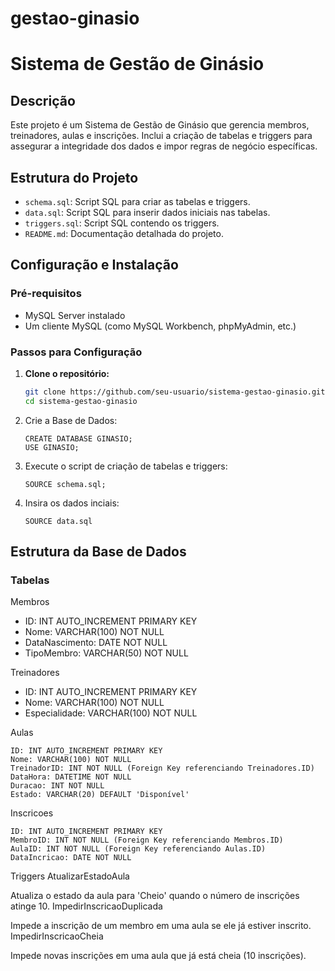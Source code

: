 # gestao-ginasio

# Sistema de Gestão de Ginásio

## Descrição

Este projeto é um Sistema de Gestão de Ginásio que gerencia membros, treinadores, aulas e inscrições. Inclui a criação de tabelas e triggers para assegurar a integridade dos dados e impor regras de negócio específicas.

## Estrutura do Projeto

- `schema.sql`: Script SQL para criar as tabelas e triggers.
- `data.sql`: Script SQL para inserir dados iniciais nas tabelas.
- `triggers.sql`: Script SQL contendo os triggers.
- `README.md`: Documentação detalhada do projeto.

## Configuração e Instalação

### Pré-requisitos

- MySQL Server instalado
- Um cliente MySQL (como MySQL Workbench, phpMyAdmin, etc.)

### Passos para Configuração

1. **Clone o repositório:**

   ```bash
   git clone https://github.com/seu-usuario/sistema-gestao-ginasio.git
   cd sistema-gestao-ginasio
     ```

2. Crie a Base de Dados:
   ```
   CREATE DATABASE GINASIO;
   USE GINASIO;
   ```
3. Execute o script de criação de tabelas e triggers:
     ```
     SOURCE schema.sql;
     ```
4. Insira os dados inciais:
     ```
     SOURCE data.sql
     ```

## Estrutura da Base de Dados
### Tabelas

Membros

-   ID: INT AUTO_INCREMENT PRIMARY KEY
-   Nome: VARCHAR(100) NOT NULL
-   DataNascimento: DATE NOT NULL
-   TipoMembro: VARCHAR(50) NOT NULL

Treinadores

-   ID: INT AUTO_INCREMENT PRIMARY KEY
-   Nome: VARCHAR(100) NOT NULL
-   Especialidade: VARCHAR(100) NOT NULL

Aulas

    ID: INT AUTO_INCREMENT PRIMARY KEY
    Nome: VARCHAR(100) NOT NULL
    TreinadorID: INT NOT NULL (Foreign Key referenciando Treinadores.ID)
    DataHora: DATETIME NOT NULL
    Duracao: INT NOT NULL
    Estado: VARCHAR(20) DEFAULT 'Disponível'

Inscricoes

    ID: INT AUTO_INCREMENT PRIMARY KEY
    MembroID: INT NOT NULL (Foreign Key referenciando Membros.ID)
    AulaID: INT NOT NULL (Foreign Key referenciando Aulas.ID)
    DataIncricao: DATE NOT NULL

Triggers
AtualizarEstadoAula

Atualiza o estado da aula para 'Cheio' quando o número de inscrições atinge 10.
ImpedirInscricaoDuplicada

Impede a inscrição de um membro em uma aula se ele já estiver inscrito.
ImpedirInscricaoCheia

Impede novas inscrições em uma aula que já está cheia (10 inscrições).

